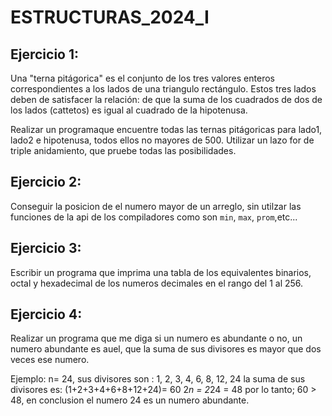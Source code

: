 
# ESTRUCTURAS_2024_I

## Ejercicio 1:
Una "terna pitágorica" es el conjunto de los tres valores enteros correspondientes a los lados de una triangulo rectángulo. Estos tres lados deben de satisfacer la relación: de que la suma de los cuadrados de dos de los lados (cattetos) es igual al cuadrado de la hipotenusa.

Realizar un programaque encuentre todas las ternas pitágoricas para lado1, lado2 e hipotenusa, todos ellos no mayores de 500. Utilizar un lazo for de triple anidamiento, que pruebe todas las posibilidades.

## Ejercicio 2:
Conseguir la posicion de el numero mayor de un arreglo, sin utilzar las funciones de la api de los compiladores como son `min`, `max`, `prom`,etc...

## Ejercicio 3:
Escribir un programa que imprima una tabla de los equivalentes binarios, octal y hexadecimal de los numeros decimales en el rango del 1 al 256.

## Ejercicio 4:
Realizar un programa que me diga si un numero es abundante o no, un numero abundante es auel, que la suma de sus divisores es mayor que dos veces ese numero.

Ejemplo: n= 24, sus divisores son : 1, 2, 3, 4, 6, 8,  12, 24 la suma de sus divisores es: (1+2+3+4+6+8+12+24)= 60
2*n = 2*24 = 48
por lo tanto; 60 > 48, en conclusion el numero 24 es un numero abundante.
